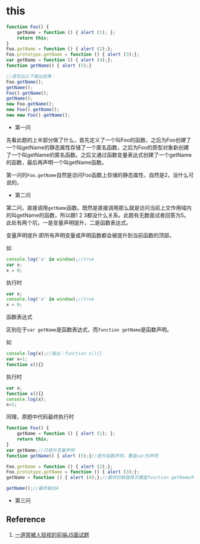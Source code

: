 # this

```javascript
function Foo() {
    getName = function () { alert (1); };
    return this;
}
Foo.getName = function () { alert (2);};
Foo.prototype.getName = function () { alert (3);};
var getName = function () { alert (4);};
function getName() { alert (5);}

//请写出以下输出结果：
Foo.getName();
getName();
Foo().getName();
getName();
new Foo.getName();
new Foo().getName();
new new Foo().getName();
```


- 第一问

先看此题的上半部分做了什么，首先定义了一个叫Foo的函数，之后为Foo创建了一个叫getName的静态属性存储了一个匿名函数，之后为Foo的原型对象新创建了一个叫getName的匿名函数。之后又通过函数变量表达式创建了一个getName的函数，最后再声明一个叫getName函数。

第一问的`Foo.getName`自然是访问Foo函数上存储的静态属性，自然是2，没什么可说的。

- 第二问

第二问，直接调用`getName`函数。既然是直接调用那么就是访问当前上文作用域内的叫getName的函数，所以跟1 2 3都没什么关系。此题有无数面试者回答为5。此处有两个坑，一是变量声明提升，二是函数表达式。

变量声明提升:即所有声明变量或声明函数都会被提升到当前函数的顶部。

如
```javascript
console.log('x' in window);//true
var x;
x = 0;
```
执行时
```javascript
var x;
console.log('x' in window);//true
x = 0;
```

函数表达式

区别在于`var getName`是函数表达式，而`function getName`是函数声明。

如
```javascript
console.log(x);//输出：function x(){}
var x=1;
function x(){}
```
执行时
```javascript
var x;
function x(){}
console.log(x);
x=1;
```

同理，原题中代码最终执行时

```javascript
function Foo() {
    getName = function () { alert (1); };
    return this;
}
var getName;//只提升变量声明
function getName() { alert (5);}//提升函数声明，覆盖var的声明

Foo.getName = function () { alert (2);};
Foo.prototype.getName = function () { alert (3);};
getName = function () { alert (4);};//最终的赋值再次覆盖function getName声明

getName();//最终输出4
```

- 第三问


## Reference

1. [一道常被人轻视的前端JS面试题](http://www.cnblogs.com/xxcanghai/p/5189353.html)